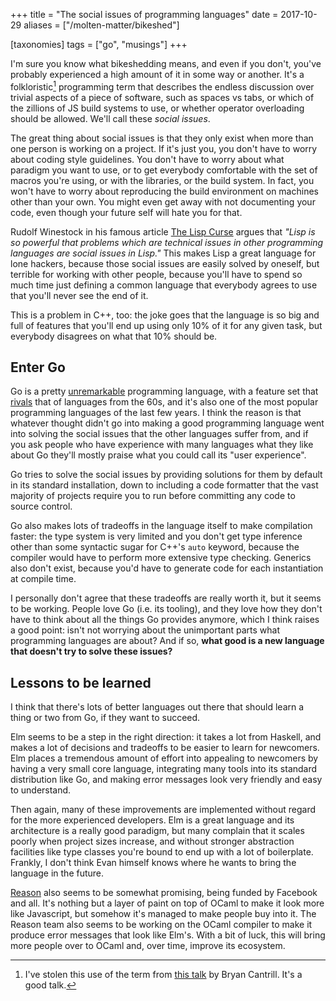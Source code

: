 +++
title = "The social issues of programming languages"
date = 2017-10-29
aliases = ["/molten-matter/bikeshed"]

[taxonomies]
tags = ["go", "musings"]
+++

I'm sure you know what bikeshedding means, and even if you don't, you've probably
experienced a high amount of it in some way or another. It's a folkloristic[^1]
programming term that describes the endless discussion over trivial aspects of a
piece of software, such as spaces vs tabs, or which of the zillions of JS build
systems to use, or whether operator overloading should be allowed. We'll call these
*social issues*.

The great thing about social issues is that they only exist when more than one person
is working on a project. If it's just you, you don't have to worry about coding
style guidelines. You don't have to worry about what paradigm you want to use, or
to get everybody comfortable with the set of macros you're using, or with the libraries,
or the build system. In fact, you won't have to worry about reproducing the build
environment on machines other than your own. You might even get away with not documenting
your code, even though your future self will hate you for that.

Rudolf Winestock in his famous article
[The Lisp Curse](http://winestockwebdesign.com/Essays/Lisp_Curse.html) argues that
*"Lisp is so powerful that problems which are technical issues in other programming
languages are social issues in Lisp."* This makes Lisp a great language for lone
hackers, because those social issues are easily solved by oneself, but terrible
for working with other people, because you'll have to spend so much time just defining
a common language that everybody agrees to use that you'll never see the end of it.

This is a problem in C++, too: the joke goes that the language is so big and full
of features that you'll end up using only 10% of it for any given task, but everybody
disagrees on what that 10% should be.

## Enter Go

Go is a pretty [unremarkable](https://youtu.be/_1GZShA1F20?t=42m13s) programming
language, with a feature set that [rivals](https://cowlark.com/2009-11-15-go/) that
of languages from the 60s, and it's also one of the most popular programming languages
of the last few years. I think the reason is that whatever thought didn't go into
making a good programming language went into solving the social issues that the
other languages suffer from, and if you ask people who have experience with many
languages what they like about Go they'll mostly praise what you could call its
"user experience".

Go tries to solve the social issues by providing solutions for them by default in
its standard installation, down to including a code formatter that the vast majority
of projects require you to run before committing any code to source control.

Go also makes lots of tradeoffs in the language itself to make compilation faster:
the type system is very limited and you don't get type inference other than some
syntactic sugar for C++'s `auto` keyword, because the compiler would have to perform
more extensive type checking. Generics also don't exist, because you'd have to generate
code for each instantiation at compile time.

I personally don't agree that these tradeoffs are really worth it, but it seems
to be working. People love Go (i.e. its tooling), and they love how they don't have
to think about all the things Go provides anymore, which I think raises a good point:
isn't not worrying about the unimportant parts what programming languages are about?
And if so, **what good is a new language that doesn't try to solve these issues?**

## Lessons to be learned

I think that there's lots of better languages out there that should learn a thing
or two from Go, if they want to succeed.

Elm seems to be a step in the right direction: it takes a lot from Haskell, and
makes a lot of decisions and tradeoffs to be easier to learn for newcomers. Elm
places a tremendous amount of effort into appealing to newcomers by having a very
small core language, integrating many tools into its standard distribution like
Go, and making error messages look very friendly and easy to understand.

Then again, many of these improvements are implemented without regard for the more
experienced developers. Elm is a great language and its architecture is a really
good paradigm, but many complain that it scales poorly when project sizes increase,
and without stronger abstraction facilities like type classes you're bound to end
up with a lot of boilerplate. Frankly, I don't think Evan himself knows where he
wants to bring the language in the future.

[Reason](https://reasonml.github.io/) also seems to be somewhat promising, being
funded by Facebook and all. It's nothing but a layer of paint on top of OCaml to
make it look more like Javascript, but somehow it's managed to make people buy into
it. The Reason team also seems to be working on the OCaml compiler to make it produce
error messages that look like Elm's. With a bit of luck, this will bring more people
over to OCaml and, over time, improve its ecosystem.

[^1]: I've stolen this use of the term from [this talk](https://www.youtube.com/watch?v=4PaWFYm0kEw) by Bryan Cantrill. It's a good talk.

